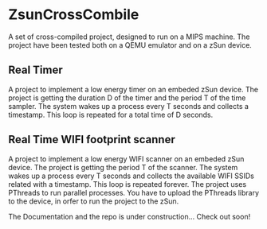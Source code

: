 # ZsunCrossCombile
A set of cross-compiled project, designed to run on a MIPS machine. The project have been tested both on a QEMU emulator and on a zSun device.


## Real Timer
A project to implement a low energy timer on an embeded zSun device. The project is getting the duration D of the timer and the period T of the time sampler. The system wakes up a process every T seconds and collects a timestamp. This loop is repeated for a total time of D seconds.

## Real Time WIFI footprint scanner
A project to implement a low energy WIFI scanner on an embeded zSun device. The project is getting the period T of the scanner. The system wakes up a process every T seconds and collects the available WIFI SSIDs related with a timestamp. This loop is repeated forever. The project uses PThreads to run parallel processes. You have to upload the PThreads library to the device, in orfer to run the project to the zSun.

The Documentation and the repo is under construction... Check out soon!
